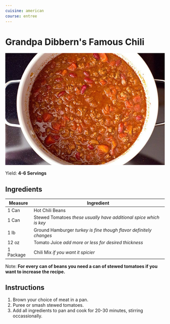 ```yaml
---
cuisine: american
course: entree
---
```


# Grandpa Dibbern's Famous Chili

![Photo](../_images/grandpa-dibberns-famous-chili.jpg)

Yield: **4-6 Servings**

## Ingredients

Measure|Ingredient
---|---
1 Can|Hot Chili Beans
1 Can|Stewed Tomatoes *these usually have additional spice which is key*
1 lb|Ground Hamburger *turkey is fine though flavor definitely changes*
12 oz|Tomato Juice *add more or less for desired thickness*
1 Package|Chili Mix *if you want it spicier*

Note: **For every can of beans you need a can of stewed tomatoes if you want to increase the recipe.**

## Instructions

1. Brown your choice of meat in a pan.
2. Puree or smash stewed tomatoes.
3. Add all ingredients to pan and cook for 20-30 minutes, stirring occassionally.